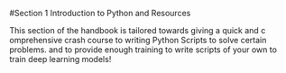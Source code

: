 #Section 1 Introduction to Python and Resources 

This section of the handbook is tailored towards giving a quick and c
omprehensive crash course to writing Python Scripts to solve certain problems. 
and to provide enough training to write scripts 
of your own to train deep learning models!
